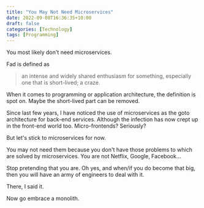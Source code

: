 ```yaml
---
title: "You May Not Need Microservices"
date: 2022-09-08T16:36:35+10:00
draft: false
categories: [Technology]
tags: [Programming]
---
```


You most likely don't need microservices.

Fad is defined as

> an intense and widely shared enthusiasm for something, especially one that is short-lived; a craze.

When it comes to programming or application architecture, the definition is spot on. Maybe the short-lived part can be removed.

Since last few years, I have noticed the use of microservices as the goto architecture for back-end services. Although the infection has now crept up in the front-end world too. Micro-frontends? Seriously?

But let's stick to microservices for now.

You may not need them because you don't have those problems to which are solved by microservices. You are not Netflix, Google, Facebook...

Stop pretending that you are. Oh yes, and when/if you do become that big, then you will have an army of engineers to deal with it.

There, I said it.

Now go embrace a monolith.
